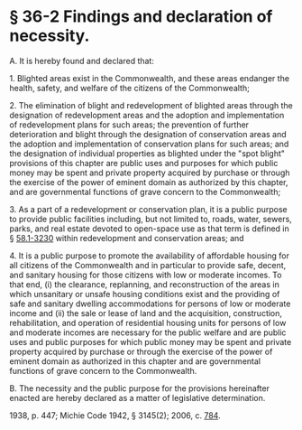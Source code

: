 # § 36-2 Findings and declaration of necessity.

<p>A. It is hereby found and declared that:</p><p>1. Blighted areas exist in the Commonwealth, and these areas endanger the health, safety, and welfare of the citizens of the Commonwealth;</p><p>2. The elimination of blight and redevelopment of blighted areas through the designation of redevelopment areas and the adoption and implementation of redevelopment plans for such areas; the prevention of further deterioration and blight through the designation of conservation areas and the adoption and implementation of conservation plans for such areas; and the designation of individual properties as blighted under the "spot blight" provisions of this chapter are public uses and purposes for which public money may be spent and private property acquired by purchase or through the exercise of the power of eminent domain as authorized by this chapter, and are governmental functions of grave concern to the Commonwealth;</p><p>3. As a part of a redevelopment or conservation plan, it is a public purpose to provide public facilities including, but not limited to, roads, water, sewers, parks, and real estate devoted to open-space use as that term is defined in § <a href='http://law.lis.virginia.gov/vacode/58.1-3230/'>58.1-3230</a> within redevelopment and conservation areas; and</p><p>4. It is a public purpose to promote the availability of affordable housing for all citizens of the Commonwealth and in particular to provide safe, decent, and sanitary housing for those citizens with low or moderate incomes. To that end, (i) the clearance, replanning, and reconstruction of the areas in which unsanitary or unsafe housing conditions exist and the providing of safe and sanitary dwelling accommodations for persons of low or moderate income and (ii) the sale or lease of land and the acquisition, construction, rehabilitation, and operation of residential housing units for persons of low and moderate incomes are necessary for the public welfare and are public uses and public purposes for which public money may be spent and private property acquired by purchase or through the exercise of the power of eminent domain as authorized in this chapter and are governmental functions of grave concern to the Commonwealth.</p><p>B. The necessity and the public purpose for the provisions hereinafter enacted are hereby declared as a matter of legislative determination.</p><p>1938, p. 447; Michie Code 1942, § 3145(2); 2006, c. <a href='http://lis.virginia.gov/cgi-bin/legp604.exe?061+ful+CHAP0784'>784</a>.</p>